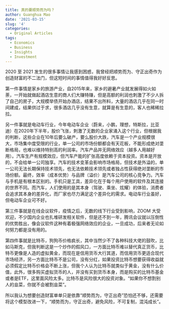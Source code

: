 ```yaml
---
title: 真的要顺势而为吗？
author: Guanghua Mao
date: '2021-03-15'
slug: '4'
categories:
  - Original Articles
tags:
  - Economics
  - Business
  - Insights
  - Investment
---
```


2020 至 2021 发生的很多事情让我感到困惑，我曾经把顺势而为、守正出奇作为创造财富的不二法门，但这短时间的事情值得我好好反思。

第一件事情是家乡的旅游产业，自2015年来，家乡的避暑产业就发展得如火如荼，一开始就做起酒店生意的商人们大赚特赚，但是高额的利润也刺激了不少人拆了自己的房子，大规模举债开始办酒店，结果不出所料，大量的酒店几乎在同一时间建成，结果供过于求，很多酒店几乎没有生意，就算是有生意的，客人也稀稀拉拉。

另一件事就是电动车行业，今年电动车企业（蔚来，小鹏，理想，特斯拉，比亚迪）在2020年下半年，股价飞涨，刺激了无数的企业家涌入这个行业，但根据我的判断，这些企业在10年后要么破产，要么股价大跌，汽车是一个产业规模很大，市场集中度受限的行业，单一公司的市场份额都会有天花板，不能形成绝对垄断格局，也难以维持特别高的利润率。汽车产品并无网络效应（越多人用越好用）。汽车生产有规模效应，但汽车产能的扩张高度依赖于资本投资。资本是开放的，不会给单一公司独享。汽车的技术变革会影响市场格局，但技术是外溢的，单一公司无法长期保持技术领先，也无法依赖技术领先或者独占性获得绝对垄断的市场份额。最终，效率（成本优势）与品牌（溢价）是汽车公司的核心竞争力。汽车与手机是有根本区别的。手机只是工具，差异化在于每个用户使用的软件及其连接的世界不同。而汽车，人们使用的是其本身（驾驶、乘坐、炫耀）的体验，消费者会追求其本身的差异化，而厂家也尽力满足这个差异化的需求。电动车行业虽好，但电动车企业可不好。

第三件事就是在线会议软件，疫情之后，无数的线下行业受到影响，ZOOM 大受欢迎，不少国内企业也扎堆研发相关软件，但是还不到一年，腾讯会议就以压倒性的优势胜出，像会议软件这种有着极强网络效应的企业，一旦成功，后来者无论如何努力都是没有用的。

第四件事就是比特币，狗狗币价格疯长，其中当然少不了各种科技大佬的鼓吹，比如马斯克，但我判断这是一个炒作的假风口，一方面比特币难以替代真正货币，比特币更像是人造的虚拟黄金，而现在是信用货币大行其道，而信用货币更适合现代市场经济，另一方面比特币不是公司，没有分红，如果投资比特币想要获得收益就必须假定比特币价格会不断上涨，但我个人认为比特币就类似于黄金，没有什么价值，此外，很多购买虚拟货币的人，并没有买到货币本身，而是购买的比特币基金或者是ETF，这里面风险太多。比特币是风险很大的投资对象。“如果你不想割别人的韭菜，你就不会被割韭菜”。

所以我认为想要创造财富单单只是依靠“顺势而为，守正出奇”恐怕还不够，还需要将这个模型改进一下，“顺势而为，守正出奇，避免风险，不可复制，混沌成长”。